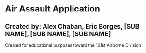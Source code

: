 # Air Assault Application
## Created by: Alex Chaban, Eric Borges, [SUB NAME], [SUB NAME], [SUB NAME]
Created for educational purposes toward the 101st Airborne Division
